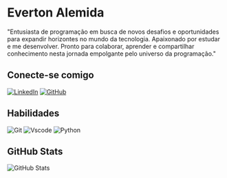 # Everton Alemida
"Entusiasta de programação em busca de novos desafios e oportunidades para expandir horizontes no mundo da tecnologia. Apaixonado por estudar e me desenvolver. Pronto para colaborar, aprender e compartilhar conhecimento nesta jornada empolgante pelo universo da programação."
## Conecte-se comigo

[![LinkedIn](https://img.shields.io/badge/LinkedIn-0077B5?style=for-the-badge&logo=linkedin&logoColor=white)](https://www.linkedin.com/in/everton-almeida-356a6b290/) 
[![GitHub](https://img.shields.io/badge/GitHub-100000?style=for-the-badge&logo=github&logoColor=white)](https://github.com/Everton913)

## Habilidades 
![Git](https://img.shields.io/badge/GIT-E44C30?style=for-the-badge&logo=git&logoColor=white)
![Vscode](https://img.shields.io/badge/Vscode-007ACC?style=for-the-badge&logo=visual-studio-code&logoColor=white)
![Python](https://img.shields.io/badge/python-3670A0?style=for-the-badge&logo=python&logoColor=ffdd54)

## GitHub Stats
![GitHub Stats](https://github-readme-stats.vercel.app/api?username=everton913&theme=transparent&bg_color=000&border_color=30A3DC&show_icons=true&icon_color=30A3DC&title_color=E94D5F&text_color=FFF)
